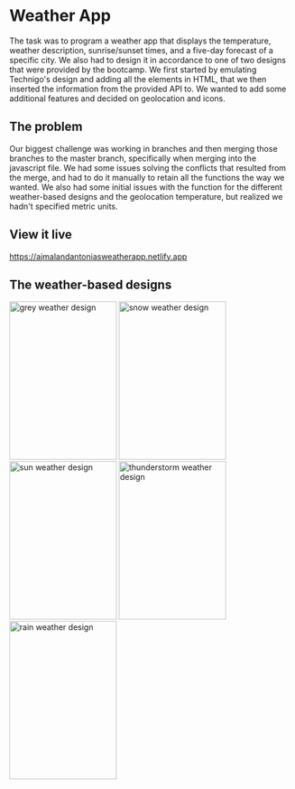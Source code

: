 # Weather App

The task was to program a weather app that displays the temperature, weather description, sunrise/sunset times, and a five-day forecast of a specific city. We also had to design it in accordance to one of two designs that were provided by the bootcamp. We first started by emulating Technigo's design and adding all the elements in HTML, that we then inserted the information from the provided API to. We wanted to add some additional features and decided on geolocation and icons.


## The problem

Our biggest challenge was working in branches and then merging those branches to the master branch, specifically when merging into the javascript file. We had some issues solving the conflicts that resulted from the merge, and had to do it manually to retain all the functions the way we wanted. We also had some initial issues with the function for the different weather-based designs and the geolocation temperature, but realized we hadn't specified metric units.


## View it live

https://ajmalandantoniasweatherapp.netlify.app


## The weather-based designs
<img width="190" height="280" alt="grey weather design" src="https://user-images.githubusercontent.com/95037306/221835405-43fcf554-24a5-4f75-8b31-2acffff82d4c.png"> <img width="190" height="280" alt="snow weather design" src="https://user-images.githubusercontent.com/95037306/221835434-bc94e9e3-46b7-4dc7-8cef-19c9012bbc36.png"> <img width="190" height="280" alt="sun weather design" src="https://user-images.githubusercontent.com/95037306/221835505-bdfed0e6-4202-4217-b801-48f3fbca5a35.png"> <img width="190" height="280"  alt="thunderstorm weather design" src="https://user-images.githubusercontent.com/95037306/221835524-d341e0c2-6c40-4767-b46a-01733a8192ae.png"> <img width="190" height="280" alt="rain weather design" src="https://user-images.githubusercontent.com/95037306/221835530-4bc4d13f-48d6-4c0e-b3fc-31bdeacec07b.png">
